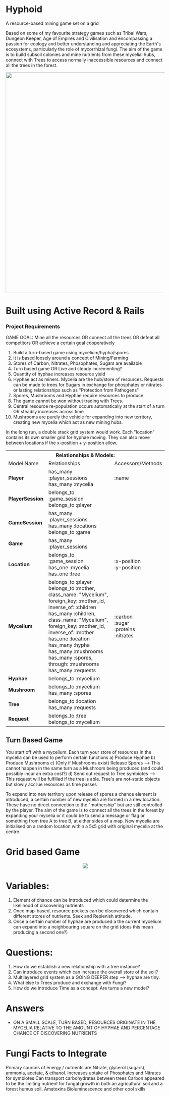 # Hyphoid

A resource-based mining game set on a grid

Based on some of my favourite strategy games such as Tribal Wars, Dungeon Keeper, Age of Empires and Civilisation and encompassing a
passion for ecology and better understanding and appreciating the Earth's ecosystems, particularly the role of mycorrhizal
fungi. The aim of the game is to build subsoil colonies and mine nutrients from these mycelial hubs, connect with Trees to
access normally inaccessible resources and connect all the trees in the forest.


<p align="center">
  <img src="http://images.universityherald.com/data/images/full/5277/mycorrhizal-fungi.jpg" width="700"/>
</p>

# Built using Active Record &amp; Rails


### Project Requirements ###

GAME GOAL: Mine all the resources OR connect all the trees OR defeat all competitors OR achieve a certain goal cooperatively

1. Build a turn-based game using mycelium/hypha/spores
2. It is based loosely around a concept of Mining/Farming
3. Stores of Carbon, Nitrates, Phosophates, Sugars are available
4. Turn based game OR Live and steady incrementing?
5. Quantity of hyphae increases resource yield
6. Hyphae act as miners. Mycelia are the hub/store of resources. Requests can be made to trees for Sugars in exchange for phosphates or nitrates or lasting relationships such as "Protection from Pathogens"
7. Spores, Mushrooms and Hyphae require resources to produce.
8. The game cannot be won without trading with Trees.
9. Central resource re-population occurs automatically at the start of a turn OR steadily increases across time
10. Mushrooms are purely the vehicle for expanding into new territory, creating new mycelia which act as new mining hubs.

In the long run, a double stack grid system would work. Each "location" contains its own smaller grid for hyphae moving. They can also move between locations if the x-position + y-position allow.

<table>
  <th colspan=3>
    Relationships & Models:
  </th>
  <tr>
    <td>
      Model Name
    </td>
    <td>
      Relationships
    </td>
    <td>
      Accessors/Methods
    </td>
  </tr>
  <tr>
    <td>
      <b>Player</b>
    </td>
    <td>
      has_many :player_sessions<br>
      has_many :mycelia
    </td>
    <td>
      :name
    </td>
  </tr>
  <tr>
    <td>
      <b>PlayerSession</b>    
    </td>
    <td>
      belongs_to :game_session<br>
      belongs_to :player
    </td>
    <td>
    </td>
  </tr>
  <tr>
    <td>
      <b>GameSession</b>
    </td>
    <td>
      has_many :player_sessions<br>
      has_many :locations<br>
      belongs_to :game
    </td>
    <td>
    </td>
  </tr>
  <tr>
    <td>
      <b>Game</b>
    </td>
    <td>
      has_many :player_sessions<br>
    </td>
    <td>
    </td>
  </tr>
  <tr>
    <td>
      <b>Location</b>
    </td>
    <td>
      belongs_to :game_session<br>
      has_one :mycelia<br>
      has_one :tree
    </td>
    <td>
      :x-position<br>
      :y-position
    </td>
  </tr>
  <tr>
    <td>
      <b>Mycelium</b>
    </td>
    <td>
      belongs_to :player<br>
      belongs_to :mother, class_name: "Mycelium", foreign_key: :mother_id, inverse_of: :children<br>
      has_many :children, class_name: "Mycelium", foreign_key: :mother_id, inverse_of: :mother<br>
      has_one :location<br>
      has_many :hypha<br>
      has_many :mushrooms<br>
      has_many :spores, through: :mushrooms<br>
      has_many :requests
    </td>
    <td>
      :carbon<br>
      :sugar<br>
      :proteins<br>
      :nitrates
    </td>
  </tr>
  <tr>
    <td>
      <b>Hyphae</b>
    </td>
    <td>
      belongs_to :mycelium
    </td>
    <td>
    </td>
  </tr>
  <tr>
    <td>
      <b>Mushroom</b>
    </td>
    <td>
      belongs_to :mycelium<br>
      has_many :spores
    </td>
    <td>
    </td>
  </tr>
  <tr>
    <td>
      <b>Tree</b>
    </td>
    <td>
      belongs_to :location<br>
      has_many :requests
    </td>
    <td>
    </td>
  </tr>
  <tr>
    <td>
      <b>Request</b>
    </td>
    <td>
      belongs_to :tree<br>
      belongs_to :mycelium
    </td>
    <td>
    </td>
  </tr>
</table>


## Turn Based Game ##
You start off with a mycelium. Each turn your store of resources in the mycelia can be used to perform certain functions
a) Produce Hyphae
b) Produce Mushrooms
c) (Only if Mushrooms exist) Release Spores --> This cannot happen in the same turn as a Mushroom being produced (and could possibly incur an extra cost?)
d) Send out request to Tree symbiotes --> This request will be fulfilled if the tree is able. Tree's are not-static objects but slowly accrue resources as time passes

To expand into new territory upon release of spores a chance element is introduced, a certain number of new mycelia are formed in a new location. These have no direct connection to the "mothership" but are still controlled by the player. The aim of the game is to connect all the trees in the forest by expanding your mycelia or it could be to send a message or flag or something from tree A to tree B, at either sides of a map. New mycelia are initialised on a random location within a 5x5 grid with original mycelia at the centre.

# Grid based Game

<p align="center">
<img src="https://s-media-cache-ak0.pinimg.com/236x/d7/47/33/d747337b43c19140c993e08d7c88fb50.jpg"/>
</p>


# Variables:

1. Element of chance can be introduced which could determine the likelihood of discovering nutrients
2. Once map-based, resource pockets can be discovered which contain different stores of nutrients. Seek and Replenish attitude.
3. Once a certain number of hyphae are produced a the current mycelium can expand into a neighbouring square on the grid (does this mean producing a second one?)

# Questions:

1. How do we establish a new relationship with a tree instance?
2. Can introduce events which can increase the overall store of the soil?
3. Multilayered grid system as a GOING DEEPER step --> hyphae are tiny.
4. What else to Trees produce and exchange with Fungi?
5. How do we introduce Time as a concept. Are turns a new model?

# Answers

- ON A SMALL SCALE, TURN BASED, RESOURCES ORIGINATE IN THE MYCELIA RELATIVE TO THE AMOUNT OF HYPHAE AND PERCENTAGE CHANCE OF DISCOVERING NUTRIENTS


# Fungi Facts to Integrate

Primary sources of energy / nutrients are Nitrate, glycerol (sugars), ammonia, acetate, & ethanol.
Increases uptake of Phosphates and Nitrates for symbiotes
Can transport carbohydrates between trees
Carbon appeared to be the limiting nutrient for fungal growth in both an agricultural soil and a forest humus soil.
Amatoxins
Bioluminescence and other cool skills
